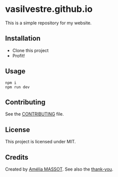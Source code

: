 # vasilvestre.github.io

This is a simple repository for my website.

## Installation

- Clone this project
- Profit!

## Usage

```
npm i
npm run dev
```

## Contributing

See the [CONTRIBUTING](.github/CONTRIBUTING.md) file.

## License

This project is licensed under MIT.

## Credits

Created by [Amélia MASSOT](https://github.com/Zveltana).
See also the [thank-you](.github/thank-you.md).

